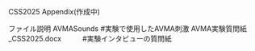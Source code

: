 CSS2025 Appendix(作成中)

ファイル説明
    AVMASounds   #実験で使用したAVMA刺激
    AVMA実験質問紙_CSS2025.docx　　　#実験インタビューの質問紙
